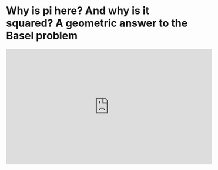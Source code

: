 # Why is pi here? And why is it squared? A geometric answer to the Basel problem

<iframe width="560" height="315" src="https://www.youtube.com/embed/d-o3eB9sfls" frameborder="0" allow="accelerometer; autoplay; clipboard-write; encrypted-media; gyroscope; picture-in-picture" allowfullscreen></iframe>

